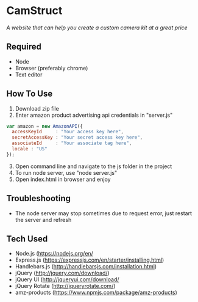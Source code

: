# CamStruct
*A website that can help you create a custom camera kit at a great price*

## Required
* Node
* Browser (preferably chrome) 
* Text editor

## How To Use 
1. Download zip file 
2. Enter amazon product advertising api credentials in "server.js"
```javascript
var amazon = new AmazonAPI({
  accessKeyId     : "Your access key here", 
  secretAccessKey : "Your secret access key here", 
  associateId     : "Your associate tag here",
  locale : "US"
});
```
3. Open command line and navigate to the js folder in the project
4. To run node server, use "node server.js"
5. Open index.html in browser and enjoy

## Troubleshooting
* The node server may stop sometimes due to request error, just restart the server and refresh

## Tech Used
* Node.js (https://nodejs.org/en/
* Express.js (https://expressjs.com/en/starter/installing.html)
* Handlebars.js (http://handlebarsjs.com/installation.html)
* jQuery (http://jquery.com/download/)
* jQuery UI (http://jqueryui.com/download/
* jQuery Rotate (http://jqueryrotate.com/)
* amz-products (https://www.npmjs.com/package/amz-products)
